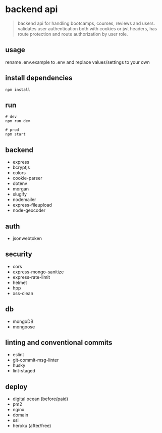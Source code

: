 # backend api

> backend api for handling bootcamps, courses, reviews and users. validates user authentication both with cookies or jwt headers, has route protection and route authorization by user role.

## usage

rename .env.example to .env and replace values/settings to your own

## install dependencies

```
npm install
```

## run

```
# dev
npm run dev

# prod
npm start
```

## backend

- express
- bcryptjs
- colors
- cookie-parser
- dotenv
- morgan
- slugify
- nodemailer
- express-fileupload
- node-geocoder

## auth

- jsonwebtoken

## security

- cors
- express-mongo-sanitize
- express-rate-limit
- helmet
- hpp
- xss-clean

## db

- mongoDB
- mongoose

## linting and conventional commits

- eslint
- git-commit-msg-linter
- husky
- lint-staged

## deploy

- digital ocean (before/paid)
- pm2
- nginx
- domain
- ssl
- heroku (after/free)
